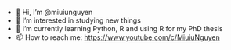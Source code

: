 - 👋 Hi, I’m @miuiunguyen
- 👀 I’m interested in studying new things
- 🌱 I’m currently learning Python, R and using R for my PhD thesis
- 📫 How to reach me: https://www.youtube.com/c/MiuiuNguyen

<!---
miuiunguyen/miuiunguyen is a ✨ special ✨ repository because its `README.md` (this file) appears on your GitHub profile.
You can click the Preview link to take a look at your changes.
--->

